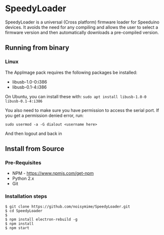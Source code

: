 # SpeedyLoader
SpeedyLoader is a universal (Cross platform) firmware loader for Speeduino devices. It avoids the need for any compiling and allows the user to select a firmware version and then automatically downloads a pre-compiled version. 

## Running from binary

### Linux
The AppImage pack requires the following packages be installed:
* libusb-1.0-0:i386
* libusb-0.1-4:i386

On Ubuntu, you can install these with: ```sudo apt install libusb-1.0-0 libusb-0.1-4:i386```

You also need to make sure you have permission to access the serial port. If you get a permission denied error, run:

```sudo usermod -a -G dialout <username here>```

And then logout and back in

## Install from Source

### Pre-Requisites
* NPM - https://www.npmjs.com/get-npm
* Python 2.x
* Git

### Installation steps
```
$ git clone https://github.com/noisymime/SpeedyLoader.git
$ cd SpeedyLoader
$
$ npm install electron-rebuild -g
$ npm install
$ npm start
```
